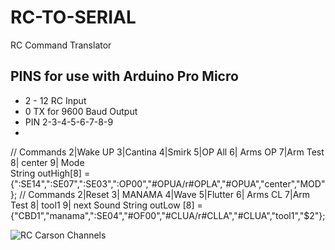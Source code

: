 # RC-TO-SERIAL
 RC Command Translator
## PINS for use with Arduino Pro Micro
* 2 - 12  RC Input
* 0 TX for 9600 Baud Output
* PIN  2-3-4-5-6-7-8-9
*   
//  Commands               2|Wake UP 3|Cantina 4|Smirk 5|OP All  6| Arms OP  7|Arm Test 8| center 9| Mode                
String outHigh[8] = {":SE14",":SE07",":SE03",":OP00","#OPUA/r#OPLA","#OPUA","center","MOD" };
//  Commands                2|Reset 3| MANAMA 4|Wave 5|Flutter 6| Arms CL  7|Arm Test  8| tool1 9| next Sound
String outLow [8] = {"CBD1","manama",":SE04","#OF00","#CLUA/r#CLLA","#CLUA","tool1","$2"};


![RC Carson Channels](/blob/main/carson-channels.png)

